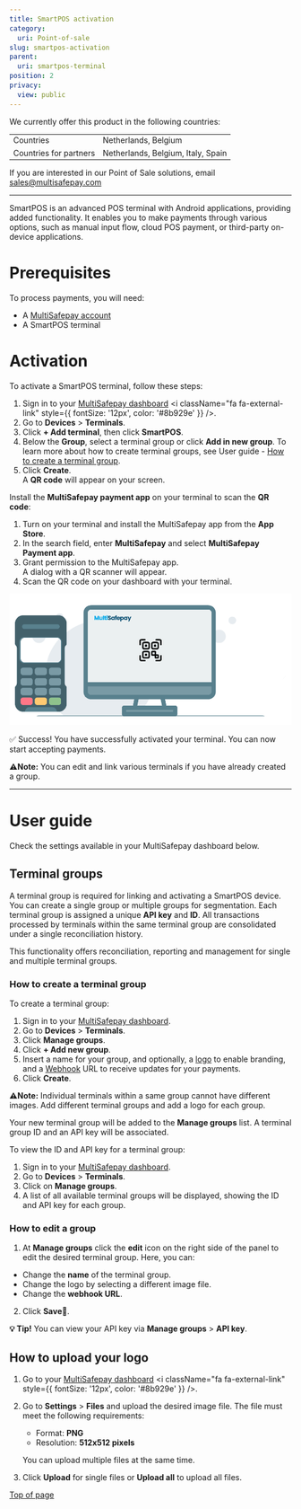 ```yaml
---
title: SmartPOS activation
category:
  uri: Point-of-sale
slug: smartpos-activation
parent:
  uri: smartpos-terminal
position: 2
privacy:
  view: public
---
```

We currently offer this product in the following countries:

<table>
  <tr>
    <td>Countries</td>
    <td>Netherlands, Belgium</td>
  </tr>

  <tr>
    <td>Countries for partners</td>
    <td>Netherlands, Belgium, Italy, Spain</td>
  </tr>
</table>

If you are interested in our Point of Sale solutions, email [sales@multisafepay.com](mailto:sales@multisafepay.com)

***

SmartPOS is an advanced <Glossary>POS</Glossary> terminal with Android applications, providing added functionality. It enables you to make payments through various options, such as manual input flow, cloud POS payment, or third-party on-device applications.

# Prerequisites

To process payments, you will need:

* A [MultiSafepay account](/docs/getting-started-guide/)
* A SmartPOS terminal

# Activation

To activate a SmartPOS terminal, follow these steps:

1. Sign in to your <a href="https://merchant.multisafepay.com/" target="_blank" rel="noopener noreferrer">MultiSafepay dashboard</a> <i className="fa fa-external-link" style={{ fontSize: '12px', color: '#8b929e' }} />.
2. Go to **Devices** > **Terminals**.
3. Click **+ Add terminal**, then click **SmartPOS**.
4. Below the **Group**, select a terminal group or click **Add in new group**. To learn more about how to create terminal groups, see User guide - [How to create a terminal group](/activation#how-to-create-a-terminal-group).
5. Click **Create**.<br /> A **QR code** will appear on your screen.

Install the **MultiSafepay payment app** on your terminal to scan the **QR code**:

1. Turn on your terminal and install the MultiSafepay app from the **App Store**.
2. In the search field, enter **MultiSafepay** and select **MultiSafepay Payment app**.
3. Grant permission to the MultiSafepay app.<br /> A dialog with a QR scanner will appear.
4. Scan the QR code on your dashboard with your terminal.

<img src="https://raw.githubusercontent.com/MultiSafepay/docs/master/static/gifs/POS_animation_v2.gif" alt="Scan-QR" />

<br />

✅ Success! You have successfully activated your terminal. You can now start accepting payments.

**⚠️Note:** You can edit and link various terminals if you have already created a group.

***

# User guide

Check the settings available in your MultiSafepay dashboard below.

## Terminal groups

A terminal group is required for linking and activating a SmartPOS device. You can create a single group or multiple groups for segmentation. Each terminal group is assigned a unique **API key** and **ID**. All transactions processed by terminals within the same terminal group are consolidated under a single reconciliation history.

This functionality offers reconciliation, reporting and management for single and multiple terminal groups.

### How to create a terminal group

To create a terminal group:

1. Sign in to your <a href="https://merchant.multisafepay.com/" target="_blank" rel="noopener noreferrer">MultiSafepay dashboard</a>.
2. Go to **Devices** > **Terminals**.
3. Click **Manage groups**.
4. Click **+ Add new group**.
5. Insert a name for your group, and optionally, a [logo](activation/user-guide#how-to-upload-your-logo) to enable branding, and a [Webhook](doc:webhook) URL to receive updates for your payments.
6. Click **Create**.

**⚠️Note:** Individual terminals within a same group cannot have different images. Add different terminal groups and add a logo for each group.

Your new terminal group will be added to the **Manage groups** list. A terminal group ID and an API key will be associated.

To view the ID and API key for a terminal group:

1. Sign in to your <a href="https://merchant.multisafepay.com" target="_blank" rel="noopener noreferrer">MultiSafepay dashboard</a>.
2. Go to **Devices** > **Terminals**.
3. Click on **Manage groups**.
4. A list of all available terminal groups will be displayed, showing the ID and API key for each group.

### How to edit a group

1. At **Manage groups** click the **edit** icon on the right side of the panel to edit the desired terminal group. Here, you can:

* Change the **name** of the terminal group.
* Change the logo by selecting a different image file.
* Change the **webhook URL**.

2. Click **Save💾**.

**💡 Tip!** You can view your API key via **Manage groups** > **API key**.

## How to upload your logo

1. Go to your <a href="https://merchant.multisafepay.com" target="_blank" rel="noopener noreferrer">MultiSafepay dashboard</a> <i className="fa fa-external-link" style={{ fontSize: '12px', color: '#8b929e' }} />.
2. Go to **Settings** > **Files** and upload the desired image file. The file must meet the following requirements:

   * Format: **PNG**
   * Resolution: **512x512 pixels**

   You can upload multiple files at the same time.
3. Click **Upload** for single files or **Upload all** to upload all files.

[Top of page](#)

